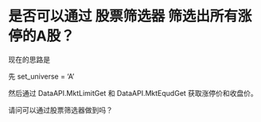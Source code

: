 # 是否可以通过 股票筛选器 筛选出所有涨停的A股？

现在的思路是

先 set_universe = ‘A’


然后通过 DataAPI.MktLimitGet 和 DataAPI.MktEqudGet 获取涨停价和收盘价。

请问可以通过股票筛选器做到吗？